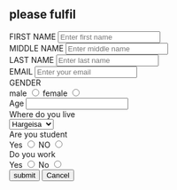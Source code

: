 
<html>
<head>
    <meta charset="UTF-8">
    <title> form</title>
    <link rel="stylesheet" href="style.css">

</head>
<body>
    <div class="box-a">
    <strong><h2>please fulfil</h2></strong> 
<label>FIRST NAME</label> 
<input type="text" name="name" placeholder="Enter first name"><br>
<label>MIDDLE NAME</label> 
<input type="text" name="name" placeholder="Enter middle name"><br>
<label>LAST NAME</label> 
<input type="text" name="name" placeholder="Enter last name"><br>
<label>EMAIL</label> 
<input type="email" name="email" placeholder="Enter your email"><br>
<label>GENDER</label><br>
male <input type="radio" name="gender" value="male">
female <input type="radio" name="gender" value="female"><br>
<label>Age</label>
<input type="number" name="age"><br>
<label>Where do you live</label><br>
<select>
    <option value="Hargeisa">Hargeisa</option>
    <option value="Berbara">Berbara</option>
    <option value="Burao">Burao</option>
    <option value="Borama">Borama</option>
    <option value="Erigavo">Erigavo</option>
    <option value="Gabily">Gabily</option>
    <option value="Wajale">Wajale</option>
    <option value="Ainabo">Ainabo</option>
    <option value="Sheikh">Sheikh</option>
    <option value="Other">Other city</option>
</select><br>
<label>Are you student</label><br>
Yes <input type="radio" name="text">
NO <input type="radio" name="text"><BR>
    <label>Do you work</label><br>
    Yes <input type="radio" name="text">
    No <input type="radio" name="text"><br>
<input type="submit" value="submit"> 
<button type="reset">Cancel</button>
</div>
</body>
</html>

